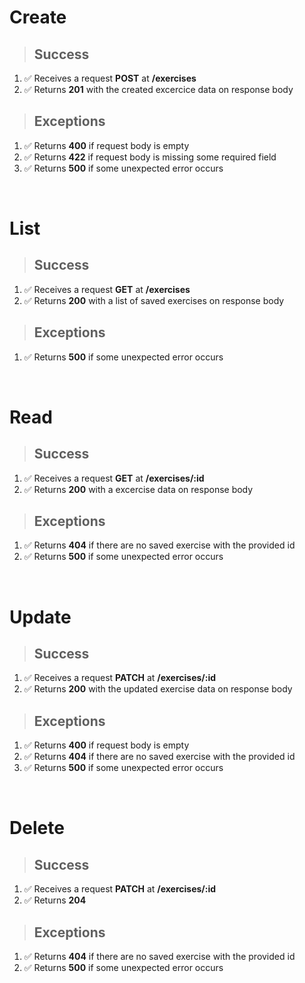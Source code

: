 # Create

>  ## Success
1. ✅ Receives a request **POST** at **/exercises**
2. ✅ Returns **201** with the created excercice data on response body

> ## Exceptions
1. ✅ Returns **400** if request body is empty
2. ✅ Returns **422** if request body is missing some required field
3. ✅ Returns **500** if some unexpected error occurs

<br>

# List

>  ## Success
1. ✅ Receives a request **GET** at **/exercises**
2. ✅ Returns **200** with a list of saved exercises on response body

> ## Exceptions
1. ✅ Returns **500** if some unexpected error occurs

<br>

# Read

>  ## Success
1. ✅ Receives a request **GET** at **/exercises/:id**
2. ✅ Returns **200** with a excercise data on response body

> ## Exceptions
1. ✅ Returns **404** if there are no saved exercise with the provided id
2. ✅ Returns **500** if some unexpected error occurs

<br>

# Update

>  ## Success
1. ✅ Receives a request **PATCH** at **/exercises/:id**
2. ✅ Returns **200** with the updated exercise data on response body

> ## Exceptions
1. ✅ Returns **400** if request body is empty
2. ✅ Returns **404** if there are no saved exercise with the provided id
3. ✅ Returns **500** if some unexpected error occurs

<br>

# Delete

>  ## Success
1. ✅ Receives a request **PATCH** at **/exercises/:id**
2. ✅ Returns **204**

> ## Exceptions
1. ✅ Returns **404** if there are no saved exercise with the provided id
2. ✅ Returns **500** if some unexpected error occurs

<br>